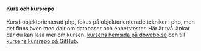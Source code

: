 #### Kurs och kursrepo

Kurs i objektorienterad php, fokus på objektorienterade tekniker i php, men det finns även med dalr om databaser och enhetstester. Här är två länkar där du kan läsa mer om kursen. [kursens hemsida på dbwebb.se](https://dbwebb.se/kurser/oophp-v5) och till [kursens kursrepo på GitHub](https://github.com/dbwebb-se/oophp).
